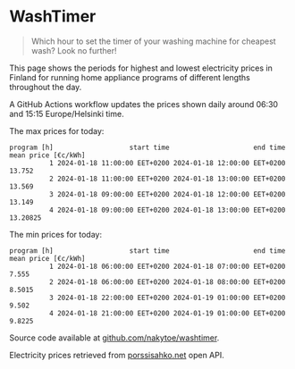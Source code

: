 
# WashTimer

> Which hour to set the timer of your washing machine for cheapest wash? Look no further!

This page shows the periods for highest and lowest electricity prices in Finland 
for running home appliance programs of different lengths throughout the day. 

A GitHub Actions workflow updates the prices shown daily around 06:30 and 15:15 Europe/Helsinki time.

The max prices for today:

	program [h]                   start time                     end time mean price [€c/kWh]
	          1 2024-01-18 11:00:00 EET+0200 2024-01-18 12:00:00 EET+0200              13.752
	          2 2024-01-18 11:00:00 EET+0200 2024-01-18 13:00:00 EET+0200              13.569
	          3 2024-01-18 09:00:00 EET+0200 2024-01-18 12:00:00 EET+0200              13.149
	          4 2024-01-18 09:00:00 EET+0200 2024-01-18 13:00:00 EET+0200            13.20825

The min prices for today:

	program [h]                   start time                     end time mean price [€c/kWh]
	          1 2024-01-18 06:00:00 EET+0200 2024-01-18 07:00:00 EET+0200               7.555
	          2 2024-01-18 06:00:00 EET+0200 2024-01-18 08:00:00 EET+0200              8.5015
	          3 2024-01-18 22:00:00 EET+0200 2024-01-19 01:00:00 EET+0200               9.502
	          4 2024-01-18 21:00:00 EET+0200 2024-01-19 01:00:00 EET+0200              9.8225


Source code available at [github.com/nakytoe/washtimer](https://github.com/nakytoe/washtimer).

Electricity prices retrieved from [porssisahko.net](https://porssisahko.net/api) open API.
